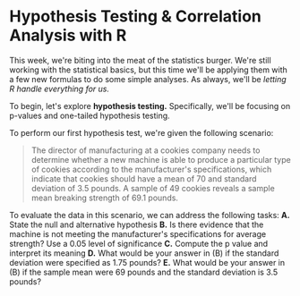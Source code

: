 # Hypothesis Testing & Correlation Analysis with R

This week, we're biting into the meat of the statistics burger. We're still working with the statistical basics, but this time we'll be applying them with a few new formulas to do some simple analyses. As always, we'll be *letting R handle everything for us.*

To begin, let's explore **hypothesis testing.** Specifically, we'll be focusing on p-values and one-tailed hypothesis testing.

To perform our first hypothesis test, we're given the following scenario:

> The director of manufacturing at a cookies company needs to determine whether a new machine is able to produce a particular type of cookies according to the manufacturer's specifications, which indicate that cookies should have a mean of 70 and standard deviation of 3.5 pounds. A sample of 49 cookies reveals a sample mean breaking strength of 69.1 pounds.

To evaluate the data in this scenario, we can address the following tasks:
**A.** State the null and alternative hypothesis
**B.** Is there evidence that the machine is not meeting the manufacturer's specifications for average strength? Use a 0.05 level of significance 
**C.** Compute the p value and interpret its meaning
**D.** What would be your answer in (B) if the standard deviation were specified as 1.75 pounds?
**E.** What would be your answer in (B) if the sample mean were 69 pounds and the standard deviation is 3.5 pounds?
